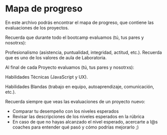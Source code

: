 # **Mapa de progreso**

En este archivo podrás encontrar el mapa de progreso, que contiene las evaluaciones de los proyectos. 

Recuerda que durante todo el bootcamp evaluamos (tú, tus pares y nosotrxs):

Profesionalismo (asistencia, puntualidad, integridad, actitud, etc.). Recuerda que es uno de los valores de aula de Laboratoria.

Al final de cada Proyecto evaluamos (tú, tus pares y nosotrxs):

Habilidades Técnicas (JavaScript y UX).

Habilidades Blandas (trabajo en equipo, autoaprendizaje, comunicación, etc.).

Recuerda siempre que veas las evaluaciones de un proyecto nuevo:
- Comparar tu desempeño con los niveles esperados
- Revisar las descripciones de los niveles esperados en la rúbrica 
- En caso de que no hayas alcanzado el nivel esperado, acercarte a l@s coaches para entender qué pasó y cómo podrías mejorarlo ;)
